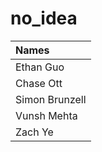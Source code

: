 # no_idea 
| Names | 
| :--- | 
| Ethan Guo  | 
| Chase Ott | 
| Simon Brunzell | 
| Vunsh Mehta | 
| Zach Ye | 
